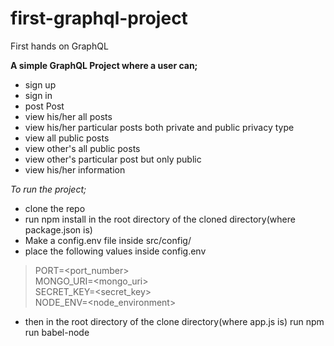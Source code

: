 # first-graphql-project
First hands on GraphQL

**A simple GraphQL Project where a user can;**
- sign up
- sign in
- post Post
- view his/her all posts
- view his/her particular posts both private and public privacy type
- view all public posts 
- view other's all public posts
- view other's particular post but only public
- view his/her information

_To run the project;_ 
- clone the repo
- run npm install in the root directory of the cloned directory(where package.json is)
- Make a config.env file inside src/config/ 
- place the following values inside config.env
>PORT=<port_number><br />
>MONGO_URI=<mongo_uri><br />
>SECRET_KEY=<secret_key><br />
>NODE_ENV=<node_environment><br />
- then in the root directory of the clone directory(where app.js is) run npm run babel-node
